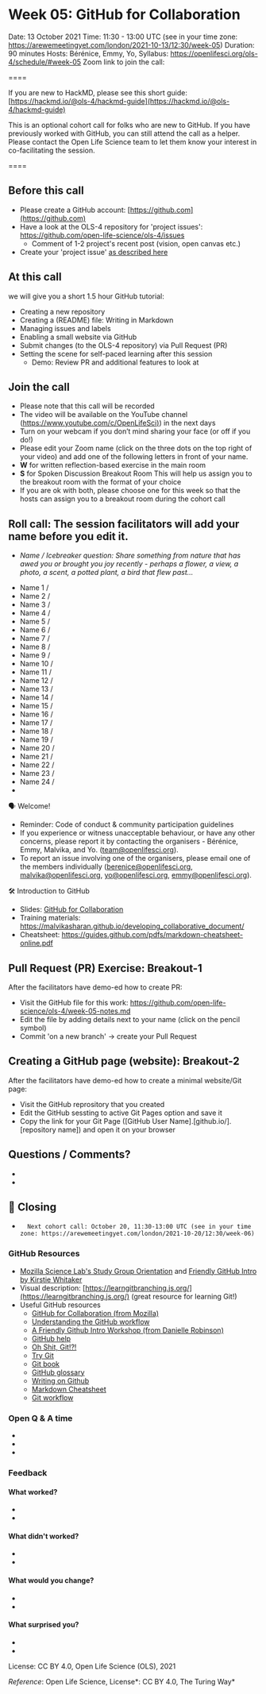 # Week 05: GitHub for Collaboration

Date: 13 October 2021
Time: 11:30 - 13:00 UTC (see in your time zone:  https://arewemeetingyet.com/london/2021-10-13/12:30/week-05)
Duration: 90 minutes
Hosts: Bérénice, Emmy, Yo, 
Syllabus: https://openlifesci.org/ols-4/schedule/#week-05
Zoom link to join the call:

====

If you are new to HackMD, please see this short guide: [https://hackmd.io/@ols-4/hackmd-guide](https://hackmd.io/@ols-4/hackmd-guide)

This is an optional cohort call for folks who are new to GitHub. 
If you have previously worked with GitHub, you can still attend the call as a helper.
Please contact the Open Life Science team to let them know your interest in co-facilitating the session.

====
  
## Before this call

- Please create a GitHub account: [https://github.com](https://github.com)
- Have a look at the OLS-4 repository for 'project issues': https://github.com/open-life-science/ols-4/issues
  - Comment of 1-2 project's recent post (vision, open canvas etc.)
- Create your 'project issue' [as described here](https://www.youtube.com/watch?v=UG5TAIU6IVM)
                                                          
## At this call

we will give you a short 1.5 hour GitHub tutorial:

- Creating a new repository
- Creating a (README) file: Writing in Markdown
- Managing issues and labels
- Enabling a small website via GitHub
- Submit changes (to the OLS-4 repository) via Pull Request (PR)
- Setting the scene for self-paced learning after this session
  - Demo: Review PR and additional features to look at

## Join the call

-   Please note that this call will be recorded
-   The video will be available on the YouTube channel ([https://www.youtube.com/c/OpenLifeSci)](https://www.youtube.com/c/OpenLifeSci)) in the next days
-   Turn on your webcam if you don’t mind sharing your face (or off if you do!)
-   Please edit your Zoom name (click on the three dots on the top right of your video) and add one of the following letters in front of your name.
  -   **W** for written reflection-based exercise in the main room
  -   **S** for Spoken Discussion Breakout Room This will help us assign you to the breakout room with the format of your choice 
  -   If you are ok with both, please choose one for this week so that the hosts can assign you to a breakout room during the cohort call 

## Roll call: The session facilitators will add your name before you edit it.

- *Name / Icebreaker question: Share something from nature that has awed you or brought you joy recently - perhaps a flower, a view, a photo, a scent, a potted plant, a bird that flew past...*
* Name 1 /
* Name 2 / 
* Name 3 / 
* Name 4 /
* Name 5 /
* Name 6 /
* Name 7 / 
* Name 8 / 
* Name 9 / 
* Name 10 /
* Name 11 / 
* Name 12 / 
* Name 13 / 
* Name 14 / 
* Name 15 / 
* Name 16 / 
* Name 17 / 
* Name 18 / 
* Name 19 / 
* Name 20 /
* Name 21 / 
* Name 22 / 
* Name 23 / 
* Name 24 / 
* 

🗣️ Welcome!

* Reminder: Code of conduct & community participation guidelines
* If you experience or witness unacceptable behaviour, or have any other concerns, please report it by contacting the organisers - Bérénice, Emmy, Malvika, and Yo. (team@openlifesci.org).
* To report an issue involving one of the organisers, please email one of the members individually (berenice@openlifesci.org, malvika@openlifesci.org, yo@openlifesci.org, emmy@openlifesci.org).

🛠 Introduction to GitHub

- Slides: [GitHub for Collaboration](https://docs.google.com/presentation/d/1qymN0F-kToQfFIPjXOrXe7lHPy_UB0Buew2kAI1WfWg/edit?usp=sharing)
- Training materials: https://malvikasharan.github.io/developing_collaborative_document/
- Cheatsheet: https://guides.github.com/pdfs/markdown-cheatsheet-online.pdf

## Pull Request (PR) Exercise: Breakout-1

After the facilitators have demo-ed how to create PR:
- Visit the GitHub file for this work: https://github.com/open-life-science/ols-4/week-05-notes.md
- Edit the file by adding details next to your name (click on the pencil symbol) 
- Commit 'on a new branch' -> create your Pull Request

## Creating a GitHub page (website): Breakout-2

After the facilitators have demo-ed how to create a minimal website/Git page:
- Visit the GitHub reprository that you created
- Edit the GitHub sessting to active Git Pages option and save it
- Copy the link for your Git Page ([GitHub User Name].[github.io/].[repository name]) and open it on your browser

## Questions / Comments?
  - 
  -

:pray: Closing
---

-       Next cohort call: October 20, 11:30-13:00 UTC (see in your time zone: https://arewemeetingyet.com/london/2021-10-20/12:30/week-06)
                                                                   
### GitHub Resources

- [Mozilla Science Lab's Study Group Orientation](https://mozillascience.github.io/study-group-orientation/) and [Friendly GitHub Intro by Kirstie Whitaker](https://github.com/KirstieJane/friendly-github-intro)
- Visual description: [https://learngitbranching.js.org/](https://learngitbranching.js.org/) (great resource for learning Git!)
- Useful GitHub resources
  - [GitHub for Collaboration (from Mozilla)](https://mozilla.github.io/open-leadership-training-series/articles/github-for-collaboration/)
  - [Understanding the GitHub workflow](https://guides.github.com/introduction/flow/)
  - [A Friendly Github Intro Workshop (from Danielle Robinson)](https://daniellecrobinson.github.io/friendly-github-intro/)
  - [GitHub help](https://help.github.com/)
  - [Oh Shit, Git!?!](http://ohshitgit.com/)
  - [Try Git](https://try.github.io/)
  - [Git book](https://git-scm.com/book/en/v2)
  - [GitHub glossary](https://github.com/joeyklee/friendly-github-intro/blob/master/glossary.md)
  - [Writing on Github](https://help.github.com/categories/writing-on-github/)
  - [Markdown Cheatsheet](https://github.com/adam-p/markdown-here/wiki/Markdown-Cheatsheet)
  - [Git workflow](https://www.atlassian.com/git/tutorials/comparing-workflows)
  
### Open Q & A time
- 
-     
-    

### Feedback

#### What worked?
-     
-     
    
#### What didn't worked?
-     
-     
        
#### What would you change?
- 
- 

#### What surprised you?
- 
- 


License: CC BY 4.0, Open Life Science (OLS), 2021
 
*Reference*: Open Life Science, License*: CC BY 4.0, The Turing Way*
